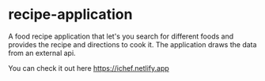 # recipe-application
A food recipe application that let's you search for different foods and provides the recipe and directions to cook it. The application draws the data from an external api.

You can check it out here https://ichef.netlify.app
